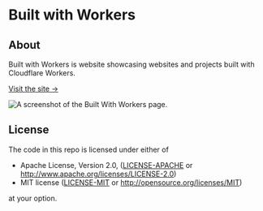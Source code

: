 # Built with Workers

## About

Built with Workers is website showcasing websites and projects built with Cloudflare Workers.

[Visit the site →](https://workers.cloudflare.com/built-with)

![A screenshot of the Built With Workers page.](https://repository-images.githubusercontent.com/215130914/0a128400-41f5-11ea-8dc8-b1c09a48fa06)

## License

The code in this repo is licensed under either of

* Apache License, Version 2.0, ([LICENSE-APACHE](LICENSE-APACHE) or http://www.apache.org/licenses/LICENSE-2.0)
* MIT license ([LICENSE-MIT](LICENSE-MIT) or http://opensource.org/licenses/MIT)

at your option.

